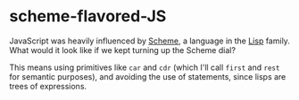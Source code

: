# scheme-flavored-JS
JavaScript was heavily influenced by [Scheme](https://en.wikipedia.org/wiki/Scheme_(programming_language)), a language in the [Lisp](https://en.wikipedia.org/wiki/Lisp_(programming_language)) family. What would it look like if we kept turning up the Scheme dial?

This means using primitives like `car` and `cdr` (which I'll call `first` and `rest` for semantic purposes), and avoiding the use of statements, since lisps are trees of expressions.
